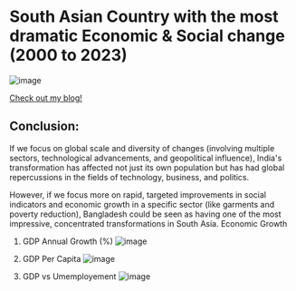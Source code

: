 # South Asian Country with the most dramatic Economic & Social change (2000 to 2023)

![image](https://github.com/user-attachments/assets/c9476806-4eb1-4911-9bd6-2930e1dbff82)

[Check out my blog!](https://emanisar.medium.com/south-asian-country-with-the-most-dramatic-economic-social-change-2000-to-2023-08a9e937c94d)

## Conclusion:

If we focus on global scale and diversity of changes (involving multiple sectors, technological advancements, and geopolitical influence), India's transformation has affected not just its own population but has had global repercussions in the fields of technology, business, and politics.

However, if we focus more on rapid, targeted improvements in social indicators and economic growth in a specific sector (like garments and poverty reduction), Bangladesh could be seen as having one of the most impressive, concentrated transformations in South Asia.
Economic Growth

1. GDP Annual Growth (%)
   ![image](https://github.com/user-attachments/assets/01d9405c-8c23-45d0-a1d3-c61190ad4245)

2. GDP Per Capita 
  ![image](https://github.com/user-attachments/assets/22b2d33a-5f2d-41ca-ae97-843dd052baf7)


3. GDP vs Umemployement
   ![image](https://github.com/user-attachments/assets/5068455c-51a9-44ae-ad36-ce7b215d818f)

